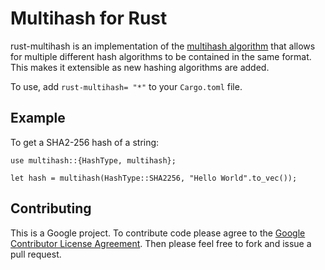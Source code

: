 Multihash for Rust
=====

rust-multihash is an implementation of the [multihash algorithm](https://github.com/jbenet/go-multihash) that allows for multiple different hash algorithms to be contained in the same format. This makes it extensible as new hashing algorithms are added.

To use, add `rust-multihash= "*"` to your `Cargo.toml` file.

Example
----
To get a SHA2-256 hash of a string:
```
use multihash::{HashType, multihash};

let hash = multihash(HashType::SHA2256, "Hello World".to_vec());
```

Contributing
----
This is a Google project. To contribute code please agree to the [Google Contributor License Agreement](https://cla.developers.google.com/about/google-individual). Then please feel free to fork and issue a pull request.
